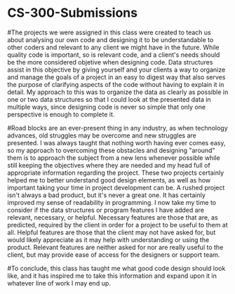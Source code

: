 # CS-300-Submissions


#The projects we were assigned in this class were created to teach us about analysing our own code and designing it to be understandable to other coders and relevant to any client we might have in the future. While quality code is important, so is relevant code, and a client's needs should be the more considered objetive when designing code. Data structures assist in this objective by giving yourself and your clients a way to organize and manage the goals of a project in an easy to digest way that also serves the purpose of clarifying aspects of the code without having to explain it in detail. My approach to this was to organize the data as clearly as possible in one or two data structures so that I could look at the presented data in multiple ways, since designing code is never so simple that only one perspective is enough to complete it.

#Road blocks are an ever-present thing in any industry, as when technology advances, old struggles may be overcome and new struggles are presented. I was always taught that nothing worth having ever comes easy, so my approach to overcoming these obstacles and designing "around" them is to approach the subject from a new lens whenever possible while still keeping the objectives where they are needed and my head full of appropriate information regarding the project. These two projects certainly helped me to better understand good design elements, as well as how important taking your time in project development can be. A rushed project isn't always a bad product, but it's never a great one. It has certainly improved my sense of readability in programming. I now take my time to consider if the data structures or program features I have added are relevant, necessary, or helpful. Necessary features are those that are, as predicted, required by the client in order for a project to be useful to them at all. Helpful features are those that the client may not have asked for, but would likely appreciate as it may help with understanding or using the product. Relevant features are neither asked for nor are really useful to the client, but may provide ease of access for the designers or support team.

#To conclude, this class has taught me what good code design should look like, and it has inspired me to take this information and expand upon it in whatever line of work I may end up.
